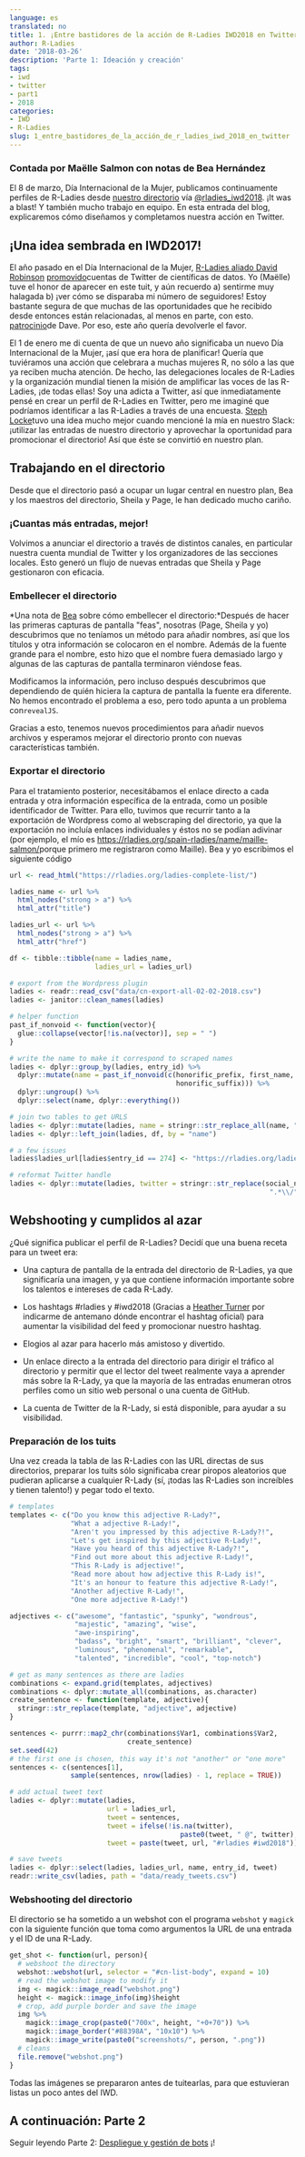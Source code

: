 ```yaml
---
language: es
translated: no
title: 1. ¡Entre bastidores de la acción de R-Ladies IWD2018 en Twitter!
author: R-Ladies
date: '2018-03-26'
description: 'Parte 1: Ideación y creación'
tags:
- iwd
- twitter
- part1
- 2018
categories:
- IWD
- R-Ladies
slug: 1_entre_bastidores_de_la_acción_de_r_ladies_iwd_2018_en_twitter
---
```


### Contada por Maëlle Salmon con notas de Bea Hernández

El 8 de marzo, Día Internacional de la Mujer, publicamos continuamente perfiles de R-Ladies desde [nuestro directorio](http://rladies.org/directory/) vía [@rladies\_iwd2018](https://twitter.com/rladies_iwd2018).
¡It was a blast!
Y también mucho trabajo en equipo.
En esta entrada del blog, explicaremos cómo diseñamos y completamos nuestra acción en Twitter.

## ¡Una idea sembrada en IWD2017!

El año pasado en el Día Internacional de la Mujer, [R-Ladies aliado David Robinson](https://twitter.com/drob/) [promovido](https://twitter.com/drob/status/839564664321282048)cuentas de Twitter de científicas de datos.
Yo (Maëlle) tuve el honor de aparecer en este tuit, y aún recuerdo a) sentirme muy halagada b) ¡ver cómo se disparaba mi número de seguidores!
Estoy bastante segura de que muchas de las oportunidades que he recibido desde entonces están relacionadas, al menos en parte, con esto. [patrocinio](https://robinsones.github.io/The-Importance-of-Sponsorship/)de Dave.
Por eso, este año quería devolverle el favor.

El 1 de enero me di cuenta de que un nuevo año significaba un nuevo Día Internacional de la Mujer, ¡así que era hora de planificar!
Quería que tuviéramos una acción que celebrara a muchas mujeres R, no sólo a las que ya reciben mucha atención.
De hecho, las delegaciones locales de R-Ladies y la organización mundial tienen la misión de amplificar las voces de las R-Ladies, ¡de todas ellas!
Soy una adicta a Twitter, así que inmediatamente pensé en crear un perfil de R-Ladies en Twitter, pero me imaginé que podríamos identificar a las R-Ladies a través de una encuesta.
[Steph Locke](https://twitter.com/stefflocke?lang=es)tuvo una idea mucho mejor cuando mencioné la mía en nuestro Slack: ¡utilizar las entradas de nuestro directorio y aprovechar la oportunidad para promocionar el directorio!
Así que éste se convirtió en nuestro plan.

## Trabajando en el directorio

Desde que el directorio pasó a ocupar un lugar central en nuestro plan, Bea y los maestros del directorio, Sheila y Page, le han dedicado mucho cariño.

### ¡Cuantas más entradas, mejor!

Volvimos a anunciar el directorio a través de distintos canales, en particular nuestra cuenta mundial de Twitter y los organizadores de las secciones locales.
Esto generó un flujo de nuevas entradas que Sheila y Page gestionaron con eficacia.

### Embellecer el directorio

\*Una nota de [Bea](https://twitter.com/chucheria) sobre cómo embellecer el directorio:\*Después de hacer las primeras capturas de pantalla "feas", nosotras (Page, Sheila y yo) descubrimos que no teníamos un método para añadir nombres, así que los títulos y otra información se colocaron en el nombre.
Además de la fuente grande para el nombre, esto hizo que el nombre fuera demasiado largo y algunas de las capturas de pantalla terminaron viéndose feas.

Modificamos la información, pero incluso después descubrimos que dependiendo de quién hiciera la captura de pantalla la fuente era diferente.
No hemos encontrado el problema a eso, pero todo apunta a un problema con`revealJS`.

Gracias a esto, tenemos nuevos procedimientos para añadir nuevos archivos y esperamos mejorar el directorio pronto con nuevas características también.

### Exportar el directorio

Para el tratamiento posterior, necesitábamos el enlace directo a cada entrada y otra información específica de la entrada, como un posible identificador de Twitter.
Para ello, tuvimos que recurrir tanto a la exportación de Wordpress como al webscraping del directorio, ya que la exportación no incluía enlaces individuales y éstos no se podían adivinar (por ejemplo, el mío es <https://rladies.org/spain-rladies/name/maille-salmon/>porque primero me registraron como Maille).
Bea y yo escribimos el siguiente código

```r
url <- read_html("https://rladies.org/ladies-complete-list/")

ladies_name <- url %>%
  html_nodes("strong > a") %>%
  html_attr("title")

ladies_url <- url %>%
  html_nodes("strong > a") %>%
  html_attr("href")

df <- tibble::tibble(name = ladies_name,
                     ladies_url = ladies_url)

# export from the Wordpress plugin
ladies <- readr::read_csv("data/cn-export-all-02-02-2018.csv")
ladies <- janitor::clean_names(ladies)

# helper function
past_if_nonvoid <- function(vector){
  glue::collapse(vector[!is.na(vector)], sep = " ")
}

# write the name to make it correspond to scraped names
ladies <- dplyr::group_by(ladies, entry_id) %>%
  dplyr::mutate(name = past_if_nonvoid(c(honorific_prefix, first_name, middle_name, last_name,
                                         honorific_suffix))) %>%
  dplyr::ungroup() %>%
  dplyr::select(name, dplyr::everything())

# join two tables to get URLS
ladies <- dplyr::mutate(ladies, name = stringr::str_replace_all(name, "\\\\'", "'"))
ladies <- dplyr::left_join(ladies, df, by = "name")

# a few issues
ladies$ladies_url[ladies$entry_id == 274] <- "https://rladies.org/ladies-complete-list/name/bianca-furtuna/"

# reformat Twitter handle
ladies <- dplyr::mutate(ladies, twitter = stringr::str_replace(social_network_twitter_url,
                                                                ".*\\/", ""))


```

## Webshooting y cumplidos al azar

¿Qué significa publicar el perfil de R-Ladies?
Decidí que una buena receta para un tweet era:

- Una captura de pantalla de la entrada del directorio de R-Ladies, ya que significaría una imagen, y ya que contiene información importante sobre los talentos e intereses de cada R-Lady.

- Los hashtags #rladies y #iwd2018 (Gracias a [Heather Turner](http://www.heatherturner.net) por indicarme de antemano dónde encontrar el hashtag oficial) para aumentar la visibilidad del feed y promocionar nuestro hashtag.

- Elogios al azar para hacerlo más amistoso y divertido.

- Un enlace directo a la entrada del directorio para dirigir el tráfico al directorio y permitir que el lector del tweet realmente vaya a aprender más sobre la R-Lady, ya que la mayoría de las entradas enumeran otros perfiles como un sitio web personal o una cuenta de GitHub.

- La cuenta de Twitter de la R-Lady, si está disponible, para ayudar a su visibilidad.

### Preparación de los tuits

Una vez creada la tabla de las R-Ladies con las URL directas de sus directorios, preparar los tuits sólo significaba crear piropos aleatorios que pudieran aplicarse a cualquier R-Lady (sí, ¡todas las R-Ladies son increíbles y tienen talento!) y pegar todo el texto.

```r
# templates
templates <- c("Do you know this adjective R-Lady?",
               "What a adjective R-Lady!",
               "Aren't you impressed by this adjective R-Lady?!",
               "Let's get inspired by this adjective R-Lady!",
               "Have you heard of this adjective R-Lady?!",
               "Find out more about this adjective R-Lady!",
               "This R-Lady is adjective!",
               "Read more about how adjective this R-Lady is!",
               "It's an honour to feature this adjective R-Lady!",
               "Another adjective R-Lady!",
               "One more adjective R-Lady!")

adjectives <- c("awesome", "fantastic", "spunky", "wondrous",
                "majestic", "amazing", "wise",
                "awe-inspiring",
                "badass", "bright", "smart", "brilliant", "clever",
                "luminous", "phenomenal", "remarkable",
                "talented", "incredible", "cool", "top-notch")

# get as many sentences as there are ladies
combinations <- expand.grid(templates, adjectives)
combinations <- dplyr::mutate_all(combinations, as.character)
create_sentence <- function(template, adjective){
  stringr::str_replace(template, "adjective", adjective)
}

sentences <- purrr::map2_chr(combinations$Var1, combinations$Var2,
                             create_sentence)
set.seed(42)
# the first one is chosen, this way it's not "another" or "one more"
sentences <- c(sentences[1],
               sample(sentences, nrow(ladies) - 1, replace = TRUE))

# add actual tweet text
ladies <- dplyr::mutate(ladies,
                        url = ladies_url,
                        tweet = sentences,
                        tweet = ifelse(!is.na(twitter),
                                          paste0(tweet, " @", twitter), tweet),
                        tweet = paste(tweet, url, "#rladies #iwd2018"))

# save tweets
ladies <- dplyr::select(ladies, ladies_url, name, entry_id, tweet)
readr::write_csv(ladies, path = "data/ready_tweets.csv")

```

### Webshooting del directorio

El directorio se ha sometido a un webshot con el programa `webshot` y `magick` con la siguiente función que toma como argumentos la URL de una entrada y el ID de una R-Lady.

```r
get_shot <- function(url, person){
  # webshoot the directory
  webshot::webshot(url, selector = "#cn-list-body", expand = 10)
  # read the webshot image to modify it
  img <- magick::image_read("webshot.png")
  height <- magick::image_info(img)$height
  # crop, add purple border and save the image
  img %>%
    magick::image_crop(paste0("700x", height, "+0+70")) %>%
    magick::image_border("#88398A", "10x10") %>%
    magick::image_write(paste0("screenshots/", person, ".png"))
  # cleans
  file.remove("webshot.png")
}
```

Todas las imágenes se prepararon antes de tuitearlas, para que estuvieran listas un poco antes del IWD.

## A continuación: Parte 2

Seguir leyendo Parte 2: [Despliegue y gestión de bots](/post/deployment/) ¡!


